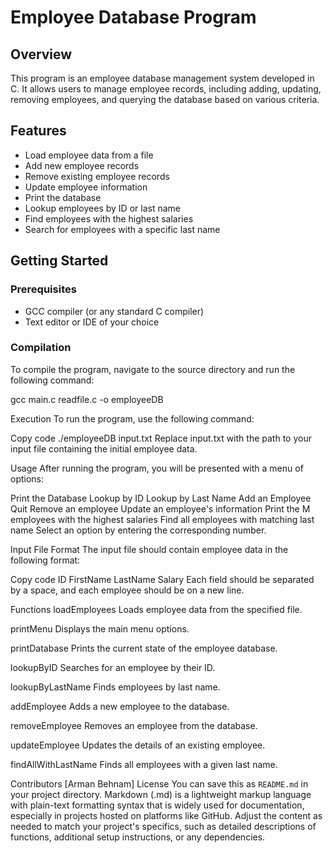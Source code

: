 # Employee Database Program

## Overview
This program is an employee database management system developed in C. It allows users to manage employee records, including adding, updating, removing employees, and querying the database based on various criteria.

## Features
- Load employee data from a file
- Add new employee records
- Remove existing employee records
- Update employee information
- Print the database
- Lookup employees by ID or last name
- Find employees with the highest salaries
- Search for employees with a specific last name

## Getting Started

### Prerequisites
- GCC compiler (or any standard C compiler)
- Text editor or IDE of your choice

### Compilation
To compile the program, navigate to the source directory and run the following command:


gcc main.c readfile.c -o employeeDB

Execution
To run the program, use the following command:


Copy code
./employeeDB input.txt
Replace input.txt with the path to your input file containing the initial employee data.

Usage
After running the program, you will be presented with a menu of options:

Print the Database
Lookup by ID
Lookup by Last Name
Add an Employee
Quit
Remove an employee
Update an employee's information
Print the M employees with the highest salaries
Find all employees with matching last name
Select an option by entering the corresponding number.

Input File Format
The input file should contain employee data in the following format:

Copy code
ID FirstName LastName Salary
Each field should be separated by a space, and each employee should be on a new line.

Functions
loadEmployees
Loads employee data from the specified file.

printMenu
Displays the main menu options.

printDatabase
Prints the current state of the employee database.

lookupByID
Searches for an employee by their ID.

lookupByLastName
Finds employees by last name.

addEmployee
Adds a new employee to the database.

removeEmployee
Removes an employee from the database.

updateEmployee
Updates the details of an existing employee.

findAllWithLastName
Finds all employees with a given last name.

Contributors
[Arman Behnam]
License
You can save this as `README.md` in your project directory. Markdown (.md) is a lightweight markup language with plain-text formatting syntax that is widely used for documentation, especially in projects hosted on platforms like GitHub. Adjust the content as needed to match your project's specifics, such as detailed descriptions of functions, additional setup instructions, or any dependencies.
